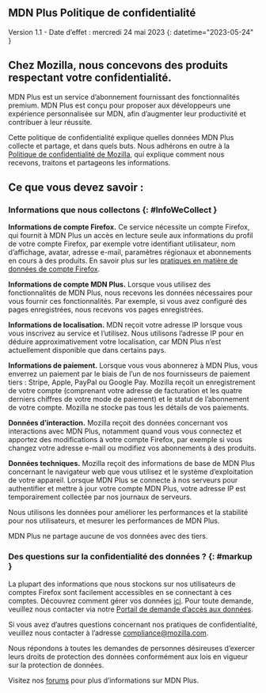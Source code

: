 ﻿## <span class="privacy-header-firefox">MDN Plus</span> <span class="privacy-header-policy">Politique de confidentialité</span>

Version 1.1 - Date d’effet : mercredi 24 mai 2023
{: datetime="2023-05-24" }

## Chez Mozilla, nous concevons des produits respectant votre confidentialité.

MDN Plus est un service d’abonnement fournissant des fonctionnalités premium. MDN Plus est conçu pour proposer aux développeurs une expérience personnalisée sur MDN, afin d’augmenter leur productivité et contribuer à leur réussite.

Cette politique de confidentialité explique quelles données MDN Plus collecte et partage, et dans quels buts. Nous adhérons en outre à la [Politique de confidentialité de Mozilla](https://www.mozilla.org/privacy/), qui explique comment nous recevons, traitons et partageons les informations.

## Ce que vous devez savoir :

### Informations que nous collectons {: #InfoWeCollect }

__Informations de compte Firefox.__ Ce service nécessite un compte Firefox, qui fournit à MDN Plus un accès en lecture seule aux informations du profil de votre compte Firefox, par exemple votre identifiant utilisateur, nom d’affichage, avatar, adresse e-mail, paramètres régionaux et abonnements en cours à des produits. En savoir plus sur les [pratiques en matière de données de compte Firefox](https://www.mozilla.org/privacy/firefox/#firefox-accounts-join-firefox).

__Informations de compte MDN Plus.__ Lorsque vous utilisez des fonctionnalités de MDN Plus, nous recevons les données nécessaires pour vous fournir ces fonctionnalités. Par exemple, si vous avez configuré des pages enregistrées, nous recevons vos pages enregistrées.

__Informations de localisation.__ MDN reçoit votre adresse IP lorsque vous vous inscrivez au service et l’utilisez. Nous utilisons l’adresse IP pour en déduire approximativement votre localisation, car MDN Plus n’est actuellement disponible que dans certains pays.

__Informations de paiement.__ Lorsque vous vous abonnerez à MDN Plus, vous enverrez un paiement par le biais de l’un de nos fournisseurs de paiement tiers : Stripe, Apple, PayPal ou Google Pay. Mozilla reçoit un enregistrement de votre compte (comprenant votre adresse de facturation et les quatre derniers chiffres de votre mode de paiement) et le statut de l’abonnement de votre compte. Mozilla ne stocke pas tous les détails de vos paiements.

__Données d’interaction.__ Mozilla reçoit des données concernant vos interactions avec MDN Plus, notamment quand vous vous connectez et apportez des modifications à votre compte Firefox, par exemple si vous changez votre adresse e-mail ou modifiez vos abonnements à des produits.

__Données techniques.__ Mozilla reçoit des informations de base de MDN Plus concernant le navigateur web que vous utilisez et le système d’exploitation de votre appareil. Lorsque MDN Plus se connecte à nos serveurs pour authentifier et mettre à jour votre compte MDN Plus, votre adresse IP est temporairement collectée par nos journaux de serveurs. 

Nous utilisons les données pour améliorer les performances et la stabilité pour nos utilisateurs, et mesurer les performances de MDN Plus.

MDN Plus ne partage aucune de vos données avec des tiers.

### Des questions sur la confidentialité des données ? {: #markup }

La plupart des informations que nous stockons sur nos utilisateurs de comptes Firefox sont facilement accessibles en se connectant à ces comptes. Découvrez comment gérer vos données [ici](https://support.mozilla.org/products/privacy-and-security/user-control). Pour toute demande, veuillez nous contacter via notre [Portail de demande d’accès aux données](https://privacyportal.onetrust.com/webform/1350748f-7139-405c-8188-22740b3b5587/4ba08202-2ede-4934-a89e-f0b0870f95f0).

Si vous avez d’autres questions concernant nos pratiques de confidentialité, veuillez nous contacter à l’adresse compliance@mozilla.com.

Nous répondons à toutes les demandes de personnes désireuses d’exercer leurs droits de protection des données conformément aux lois en vigueur sur la protection de données.

Visitez nos [forums](https://support.mozilla.org/) pour plus d’informations sur MDN Plus.
